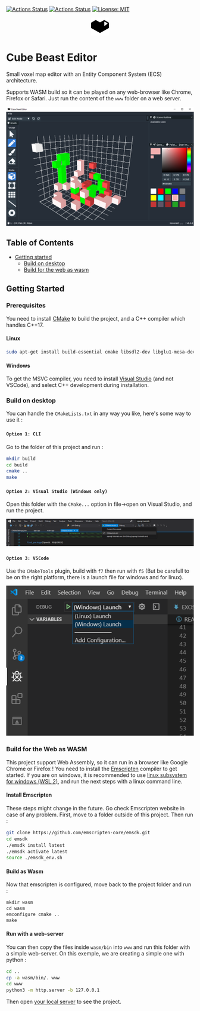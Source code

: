 [![Actions Status](https://github.com/guillaume-haerinck/voxel-editor/workflows/cpp/badge.svg)](https://github.com/guillaume-haerinck/voxel-editor/actions)
[![Actions Status](https://github.com/guillaume-haerinck/voxel-editor/workflows/wasm/badge.svg)](https://github.com/guillaume-haerinck/voxel-editor/actions)
[![License: MIT](https://img.shields.io/badge/License-MIT-yellow.svg)](https://opensource.org/licenses/MIT)

<p align="center">
<img src="doc/readme-img/logo-black.png?raw=true" alt="Screenshot">
</p>

# Cube Beast Editor

Small voxel map editor with an Entity Component System (ECS) architecture.

Supports WASM build so it can be played on any web-browser like Chrome, Firefox or Safari. Just run the content of the `www` folder on a web server.

<p align="center">
<img src="doc/changelog-img/v0-5-0.png?raw=true" width="800px" alt="Screenshot">
</p>

## Table of Contents

+ [Getting started](#Getting-Started)
    + [Build on desktop](#Build-on-desktop)
    + [Build for the web as wasm](#Build-for-the-web-as-wasm)

## Getting Started

### Prerequisites

You need to install [CMake](https://cmake.org/) to build the project, and a C++ compiler which handles C++17.

#### Linux

```bash
sudo apt-get install build-essential cmake libsdl2-dev libglu1-mesa-dev mesa-common-dev
```

#### Windows

To get the MSVC compiler, you need to install [Visual Studio](https://visualstudio.microsoft.com/) (and not VSCode), and select C++ development during installation.

### Build on desktop

You can handle the `CMakeLists.txt` in any way you like, here's some way to use it :

#### `Option 1: CLI`

Go to the folder of this project and run :

```bash
mkdir build
cd build
cmake ..
make
```

#### `Option 2: Visual Studio (Windows only)`

Open this folder with the `CMake...` option in file->open on Visual Studio, and run the project.

![Visual studio](doc/readme-img/visual-studio-run.png)

#### `Option 3: VSCode`

Use the `CMakeTools` plugin, build with `f7` then run with `f5` (But be carefull to be on the right platform, there is a launch file for windows and for linux).

![VS Code](doc/readme-img/vscode-run.png)

### Build for the Web as WASM

This project support Web Assembly, so it can run in a browser like Google Chrome or Firefox ! You need to install the [Emscripten](https://emscripten.org/) compiler to get started. If you are on windows, it is recommended to use [linux subsystem for windows (WSL 2)](https://docs.microsoft.com/fr-fr/windows/wsl/install-win10), and run the next steps with a linux command line.

#### Install Emscripten

These steps might change in the future. Go check Emscripten website in case of any problem. First, move to a folder outside of this project. Then run :

```bash
git clone https://github.com/emscripten-core/emsdk.git
cd emsdk
./emsdk install latest
./emsdk activate latest
source ./emsdk_env.sh
```

#### Build as Wasm

Now that emscripten is configured, move back to the project folder and run :

```
mkdir wasm
cd wasm
emconfigure cmake ..
make
```

#### Run with a web-server

You can then copy the files inside `wasm/bin` into `www` and run this folder with a simple web-server. On this exemple, we are creating a simple one with python :

```bash
cd ..
cp -a wasm/bin/. www
cd www
python3 -m http.server -b 127.0.0.1
```

Then open [your local server](http://127.0.0.1:8000/) to see the project.
